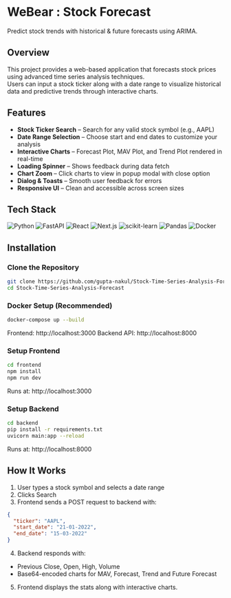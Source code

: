 # WeBear : Stock Forecast
Predict stock trends with historical & future forecasts using ARIMA.


## Overview

This project provides a web-based application that forecasts stock prices using advanced time series analysis techniques.  
Users can input a stock ticker along with a date range to visualize historical data and predictive trends through interactive charts.


## Features

- **Stock Ticker Search** – Search for any valid stock symbol (e.g., AAPL)
- **Date Range Selection** – Choose start and end dates to customize your analysis
- **Interactive Charts** – Forecast Plot, MAV Plot, and Trend Plot rendered in real-time
- **Loading Spinner** – Shows feedback during data fetch
- **Chart Zoom** – Click charts to view in popup modal with close option
- **Dialog & Toasts** – Smooth user feedback for errors
- **Responsive UI** – Clean and accessible across screen sizes


## Tech Stack 

![Python](https://img.shields.io/badge/Python-3776AB?style=for-the-badge&logo=python&logoColor=white)
![FastAPI](https://img.shields.io/badge/FastAPI-009688?style=for-the-badge&logo=fastapi&logoColor=white)
![React](https://img.shields.io/badge/React-20232A?style=for-the-badge&logo=react&logoColor=61DAFB)
![Next.js](https://img.shields.io/badge/Next.js-000000?style=for-the-badge&logo=nextdotjs&logoColor=white)
![scikit-learn](https://img.shields.io/badge/scikit--learn-F7931E?style=for-the-badge&logo=scikit-learn&logoColor=white)
![Pandas](https://img.shields.io/badge/Pandas-150458?style=for-the-badge&logo=pandas&logoColor=white)
![Docker](https://img.shields.io/badge/Docker-2496ED?style=for-the-badge&logo=docker&logoColor=white)


## Installation

### Clone the Repository

```bash
git clone https://github.com/gupta-nakul/Stock-Time-Series-Analysis-Forecast.git
cd Stock-Time-Series-Analysis-Forecast
```
### Docker Setup (Recommended)
```bash
docker-compose up --build
```
Frontend: http://localhost:3000
Backend API: http://localhost:8000

### Setup Frontend

```bash
cd frontend
npm install
npm run dev
```
Runs at: http://localhost:3000

### Setup Backend
```bash
cd backend
pip install -r requirements.txt
uvicorn main:app --reload
```
Runs at: http://localhost:8000

## How It Works

1. User types a stock symbol and selects a date range
2. Clicks Search 
3. Frontend sends a POST request to backend with:
```json
{
  "ticker": "AAPL",
  "start_date": "21-01-2022",
  "end_date": "15-03-2022"
}
```
4. Backend responds with:
  - Previous Close, Open, High, Volume
  - Base64-encoded charts for MAV, Forecast, Trend and Future Forecast
5. Frontend displays the stats along with interactive charts.





